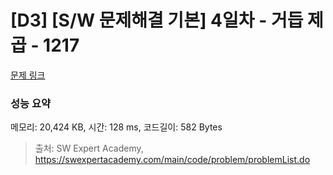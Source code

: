 # [D3] [S/W 문제해결 기본] 4일차 - 거듭 제곱 - 1217 

[문제 링크](https://swexpertacademy.com/main/code/problem/problemDetail.do?contestProbId=AV14dUIaAAUCFAYD) 

### 성능 요약

메모리: 20,424 KB, 시간: 128 ms, 코드길이: 582 Bytes



> 출처: SW Expert Academy, https://swexpertacademy.com/main/code/problem/problemList.do